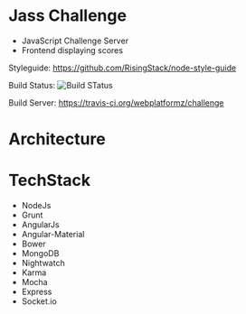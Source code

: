 # Jass Challenge
- JavaScript Challenge Server 
- Frontend displaying scores


Styleguide: https://github.com/RisingStack/node-style-guide

Build Status: ![Build STatus](https://travis-ci.org/webplatformz/challenge.svg?branch=master)

Build Server: https://travis-ci.org/webplatformz/challenge

# Architecture

# TechStack
- NodeJs
- Grunt
- AngularJs
- Angular-Material
- Bower
- MongoDB
- Nightwatch
- Karma
- Mocha
- Express
- Socket.io

